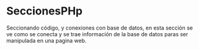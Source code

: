 # SeccionesPHp
Seccionando código, y conexiones con base de datos, en esta sección se ve como se conecta y se trae información de la base de datos paras ser manipulada en una pagina web.
